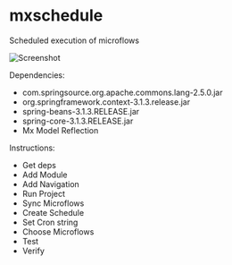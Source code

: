 # mxschedule
Scheduled execution of microflows

![Screenshot](link-to-image)

Dependencies:
* com.springsource.org.apache.commons.lang-2.5.0.jar
* org.springframework.context-3.1.3.release.jar
* spring-beans-3.1.3.RELEASE.jar
* spring-core-3.1.3.RELEASE.jar
* Mx Model Reflection

Instructions:
* Get deps
* Add Module
* Add Navigation
* Run Project
* Sync Microflows
* Create Schedule
* Set Cron string
* Choose Microflows
* Test
* Verify
